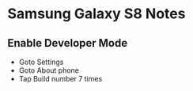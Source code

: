 # Samsung Galaxy S8 Notes


## Enable Developer Mode

* Goto Settings
* Goto About phone
* Tap Build number 7 times
